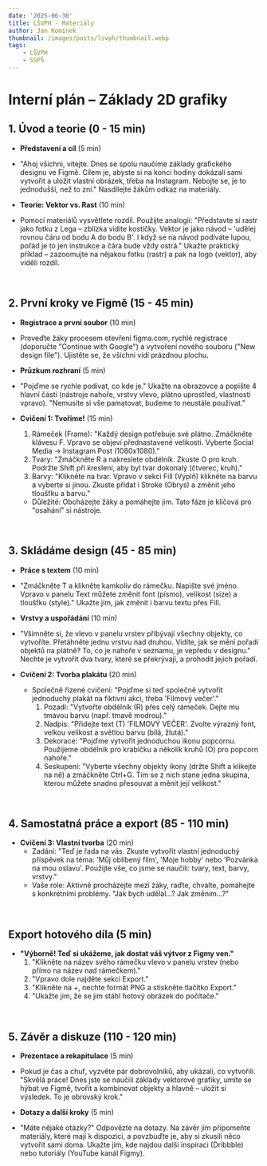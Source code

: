 ```yaml
---
date: '2025-06-30'
title: LŠVPH - Materiály
author: Jan Komínek
thumbnail: /images/posts/lsvph/thumbnail.webp
tags:
    - LŠVPH
    - SSPŠ
---
```


# Interní plán – Základy 2D grafiky

## 1. Úvod a teorie (0 - 15 min)

- **Představení a cíl** (5 min)

- "Ahoj všichni, vítejte. Dnes se spolu naučíme základy grafického designu ve Figmě. Cílem je, abyste si na konci hodiny dokázali sami vytvořit a uložit vlastní obrázek, třeba na Instagram. Nebojte se, je to jednodušší, než to zní." Nasdílejte žákům odkaz na materiály.

- **Teorie: Vektor vs. Rast** (10 min)

- Pomocí materiálů vysvětlete rozdíl. Použijte analogii: "Představte si rastr jako fotku z Lega – zblízka vidíte kostičky. Vektor je jako návod – 'udělej rovnou čáru od bodu A do bodu B'. I když se na návod podíváte lupou, pořád je to jen instrukce a čára bude vždy ostrá." Ukažte praktický příklad – zazoomujte na nějakou fotku (rastr) a pak na logo (vektor), aby viděli rozdíl.

<br />

## 2. První kroky ve Figmě (15 - 45 min)

- **Registrace a první soubor** (10 min)

- Proveďte žáky procesem otevření figma.com, rychlé registrace (doporučte "Continue with Google") a vytvoření nového souboru ("New design file"). Ujistěte se, že všichni vidí prázdnou plochu.

- **Průzkum rozhraní** (5 min)

- "Pojďme se rychle podívat, co kde je." Ukažte na obrazovce a popište 4 hlavní části (nástroje nahoře, vrstvy vlevo, plátno uprostřed, vlastnosti vpravo). "Nemusíte si vše pamatovat, budeme to neustále používat."

- **Cvičení 1: Tvoříme!** (15 min)
    1. Rámeček (Frame): "Každý design potřebuje své plátno. Zmáčkněte klávesu F. Vpravo se objeví přednastavené velikosti. Vyberte Social Media -> Instagram Post (1080x1080)."
    2. Tvary: "Zmáčkněte R a nakreslete obdélník. Zkuste O pro kruh. Podržte Shift při kreslení, aby byl tvar dokonalý (čtverec, kruh)."
    3. Barvy: "Klikněte na tvar. Vpravo v sekci Fill (Výplň) klikněte na barvu a vyberte si jinou. Zkuste přidat i Stroke (Obrys) a změnit jeho tloušťku a barvu."
    - Důležité: Obcházejte žáky a pomáhejte jim. Tato fáze je klíčová pro "osahání" si nástroje.

<br />

## 3. Skládáme design (45 - 85 min)

- **Práce s textem** (10 min)

- "Zmáčkněte T a klikněte kamkoliv do rámečku. Napište své jméno. Vpravo v panelu Text můžete změnit font (písmo), velikost (size) a tloušťku (style)." Ukažte jim, jak změnit i barvu textu přes Fill.

- **Vrstvy a uspořádání** (10 min)

- "Všimněte si, že vlevo v panelu vrstev přibývají všechny objekty, co vytvoříte. Přetáhněte jednu vrstvu nad druhou. Vidíte, jak se mění pořadí objektů na plátně? To, co je nahoře v seznamu, je vepředu v designu." Nechte je vytvořit dva tvary, které se překrývají, a prohodit jejich pořadí.

- **Cvičení 2: Tvorba plakátu** (20 min)
    - Společně řízené cvičení: "Pojďme si teď společně vytvořit jednoduchý plakát na fiktivní akci, třeba 'Filmový večer'."
        1. Pozadí: "Vytvořte obdélník (R) přes celý rámeček. Dejte mu tmavou barvu (např. tmavě modrou)."
        2. Nadpis: "Přidejte text (T) 'FILMOVÝ VEČER'. Zvolte výrazný font, velkou velikost a světlou barvu (bílá, žlutá)."
        3. Dekorace: "Pojďme vytvořit jednoduchou ikonu popcornu. Použijeme obdélník pro krabičku a několik kruhů (O) pro popcorn nahoře."
        4. Seskupení: "Vyberte všechny objekty ikony (držte Shift a klikejte na ně) a zmáčkněte Ctrl+G. Tím se z nich stane jedna skupina, kterou můžete snadno přesouvat a měnit její velikost."

<br />

## 4. Samostatná práce a export (85 - 110 min)

- **Cvičení 3: Vlastní tvorba** (20 min)
    - Zadání: "Teď je řada na vás. Zkuste vytvořit vlastní jednoduchý příspěvek na téma: 'Můj oblíbený film', 'Moje hobby' nebo 'Pozvánka na mou oslavu'. Použijte vše, co jsme se naučili: tvary, text, barvy, vrstvy."
    - Vaše role: Aktivně procházejte mezi žáky, raďte, chvalte, pomáhejte s konkrétními problémy. "Jak bych udělal...? Jak změním...?"

<br />

## Export hotového díla (5 min)

- **"Výborně! Teď si ukážeme, jak dostat váš výtvor z Figmy ven."**
    1. "Klikněte na název svého rámečku vlevo v panelu vrstev (nebo přímo na název nad rámečkem)."
    2. "Vpravo dole najděte sekci Export."
    3. "Klikněte na +, nechte formát PNG a stiskněte tlačítko Export."
    4. "Ukažte jim, že se jim stáhl hotový obrázek do počítače."

<br />

## 5. Závěr a diskuze (110 - 120 min)

- **Prezentace a rekapitulace** (5 min)

- Pokud je čas a chuť, vyzvěte pár dobrovolníků, aby ukázali, co vytvořili. "Skvělá práce! Dnes jste se naučili základy vektorové grafiky, umíte se hýbat ve Figmě, tvořit a kombinovat objekty a hlavně – uložit si výsledek. To je obrovský krok."

- **Dotazy a další kroky** (5 min)

- "Máte nějaké otázky?" Odpovězte na dotazy. Na závěr jim připomeňte materiály, které mají k dispozici, a povzbuďte je, aby si zkusili něco vytvořit sami doma. Ukažte jim, kde najdou další inspiraci (Dribbble) nebo tutoriály (YouTube kanál Figmy).
